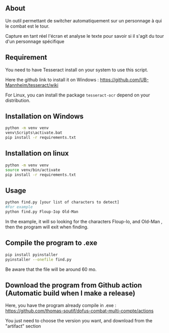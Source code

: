 ## About
Un outil permettant de switcher automatiquement sur un personnage à qui le combat est le tour.

Capture en tant réel l'écran et analyse le texte pour savoir si il s'agit du tour d'un personnage spécifique

## Requirement

You need to have Tesseract install on your system to use this script. 

Here the github link to install it on Windows : https://github.com/UB-Mannheim/tesseract/wiki

For Linux, you can install the package ```tesseract-ocr``` depend on your distribution.

## Installation on Windows

```bash
python -m venv venv
venv\Scripts\activate.bat
pip install -r requirements.txt
```

## Installation on linux

```bash
python -m venv venv
source venv/bin/activate
pip install -r requirements.txt
```

## Usage

```bash
python find.py [your list of characters to detect]
#For example
python find.py Floup-Iop Old-Man 
```

In the example, it will so looking for the characters Floup-Io, and Old-Man , then the program will exit when finding.

## Compile the program to .exe

```bash
pip install pyinstaller
pyinstaller --onefile find.py
```

Be aware that the file will be around 60 mo.

## Download the program from Github action (Automatic build when I make a release)
Here, you have the program already compile in .exe : https://github.com/thomas-soutif/dofus-combat-multi-compte/actions

You just need to choose the version you want, and download from the "artifact" section
